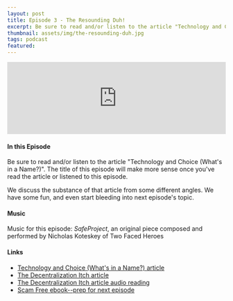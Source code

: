 ```yaml
---
layout: post
title: Episode 3 - The Resounding Duh!
excerpt: Be sure to read and/or listen to the article "Technology and Choice (What's in a Name?). The title of this episode will make more sense once you've read the article or listened to this episode.
thumbnail: assets/img/the-resounding-duh.jpg
tags: podcast
featured:
---
```


<iframe width="100%" height="166" scrolling="no" frameborder="no" src="https://w.soundcloud.com/player/?url=https%3A//api.soundcloud.com/tracks/259650539&amp;color=ff5500&amp;auto_play=false&amp;hide_related=false&amp;show_comments=true&amp;show_user=true&amp;show_reposts=false"></iframe>


#### In this Episode

Be sure to read and/or listen to the article "Technology and Choice (What's in a Name?)". The title of this episode will make more sense once you've read the article or listened to this episode.

We discuss the substance of that article from some different angles. We have some fun, and even start bleeding into next episode's topic.


#### Music

Music for this episode: *SafeProject*, an original piece composed and performed by Nicholas Koteskey of Two Faced Heroes


#### Links

* [Technology and Choice (What's in a Name?) article](https://letstalkbitcoin.com/blog/post/technology-and-choice-article-whats-in-a-name)
* [The Decentralization Itch article](http://www.safecrossroads.net/articles/the-decentralization-itch-3/)
* [The Decentralization Itch article audio reading](https://soundcloud.com/safecrossroads/the-decentralization-itch)
* [Scam Free ebook--prep for next episode](http://livsensical.com/scamfree)
